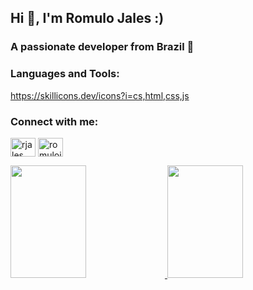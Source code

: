 ## Hi 👋, I'm Romulo Jales :)

### A passionate developer from Brazil 🙂

### Languages and Tools:

https://skillicons.dev/icons?i=cs,html,css,js

### Connect with me:
<p align="left">
<a href="https://linkedin.com/in/rjales" target="blank"><img align="center" src="https://raw.githubusercontent.com/rahuldkjain/github-profile-readme-generator/master/src/images/icons/Social/linked-in-alt.svg" alt="rjales" height="30" width="40" /></a>
<a href="https://instagram.com/romulojales" target="blank"><img align="center" src="https://raw.githubusercontent.com/rahuldkjain/github-profile-readme-generator/master/src/images/icons/Social/instagram.svg" alt="romulojales" height="30" width="40" /></a>
</p>

<div>
  <a href="https://github.com/rjales">
  <img height="180em" width="49%" src="https://github-readme-stats.vercel.app/api?username=rjales&show_icons=true&theme=chartreuse-dark&include_all_commits=true&count_private=true"/>
  <img height="180em" width="49%" src="https://github-readme-stats.vercel.app/api/top-langs/?username=rjales&layout=compact&langs_count=7&theme=chartreuse-dark"/>
</div>
